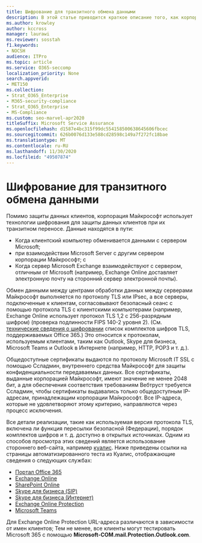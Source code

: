 ```yaml
---
title: Шифрование для транзитного обмена данными
description: В этой статье приводится краткое описание того, как корпорация Майкрософт шифрует данные клиентов корпорации Майкрософт 365 в транзитном месте.
ms.author: krowley
author: kccross
manager: laurawi
ms.reviewer: sosstah
f1.keywords:
- NOCSH
audience: ITPro
ms.topic: article
ms.service: O365-seccomp
localization_priority: None
search.appverid:
- MET150
ms.collection:
- Strat_O365_Enterprise
- M365-security-compliance
- Strat_O365_Enterprise
- MS-Compliance
ms.custom: seo-marvel-apr2020
titleSuffix: Microsoft Service Assurance
ms.openlocfilehash: d1587e4bc315f99dc554158500638645606fbcec
ms.sourcegitcommit: 626b0076d133e588cd28598c149a7f272fc18bae
ms.translationtype: MT
ms.contentlocale: ru-RU
ms.lasthandoff: 11/30/2020
ms.locfileid: "49507874"
---
```

# <a name="encryption-for-data-in-transit"></a>Шифрование для транзитного обмена данными

Помимо защиты данных клиентов, корпорация Майкрософт использует технологии шифрования для защиты данных клиентов при их транзитном переносе. Данные находятся в пути:

- Когда клиентский компьютер обменивается данными с сервером Microsoft;
- при взаимодействии Microsoft Server с другим сервером корпорации Майкрософт; с
- Когда сервер Microsoft Exchange взаимодействуют с сервером, отличным от Microsoft (например, Exchange Online доставляет электронную почту на сторонний сервер электронной почты).

Обмен данными между центрами обработки данных между серверами Майкрософт выполняется по протоколу TLS или IPsec, а все серверы, подключенные к клиентам, согласовывают безопасный сеанс с помощью протокола TLS с клиентскими компьютерами (например, Exchange Online использует протокол TLS 1,2 с 256-разрядным шифром) (проверка подлинности FIPS 140-2 уровня 2). (См. [технические сведения о шифровании](https://docs.microsoft.com/microsoft-365/compliance/technical-reference-details-about-encryption) список комплектов шифров TLS, поддерживаемых Office 365.) Это относится к протоколам, используемым клиентами, таким как Outlook, Skype для бизнеса, Microsoft Teams и Outlook в Интернете (например, HTTP, POP3 и т. д.).

Общедоступные сертификаты выдаются по протоколу Microsoft IT SSL с помощью Ссладмин, внутреннего средства Майкрософт для защиты конфиденциальности передаваемых данных. Все сертификаты, выданные корпорацией Майкрософт, имеют значение не менее 2048 бит, а для обеспечения соответствия требованиям Вебтруст требуется Ссладмин, чтобы сертификаты выдавались только общедоступным IP-адресам, принадлежащим корпорации Майкрософт. Все IP-адреса, которые не удовлетворяют этому критерию, направляются через процесс исключения.

Все детали реализации, такие как используемая версия протокола TLS, включена ли функция пересылки безопасной (Федерации), порядок комплектов шифров и т. д. доступно в открытых источниках. Одним из способов просмотра этих сведений является использование стороннего веб-сайта, например [куалис](https://www.ssllabs.com). Ниже приведены ссылки на страницы автоматизированного теста из Куалис, отображающие сведения о следующих службах:

- [Портал Office 365](https://www.ssllabs.com/ssltest/analyze.html?d=portal.office.com&hideResults=on)
- [Exchange Online](https://www.ssllabs.com/ssltest/analyze.html?d=outlook.office365.com&hideResults=on)
- [SharePoint Online](https://www.ssllabs.com/ssltest/analyze.html?d=microsoft-my.sharepoint.com&hideResults=on)
- [Skype для бизнеса (SIP)](https://www.ssllabs.com/ssltest/analyze.html?d=sipdir.online.lync.com)
- [Skype для бизнеса (Интернет)](https://www.ssllabs.com/ssltest/analyze.html?d=webdir.online.lync.com&hideResults=on)
- [Exchange Online Protection](https://ssl-tools.net/mailservers/microsoft-com.mail.protection.outlook.com)
- [Microsoft Teams](https://www.ssllabs.com/ssltest/analyze.html?d=teams.microsoft.com&latest)

Для Exchange Online Protection URL-адреса различаются в зависимости от имен клиентов; Тем не менее, все клиенты могут тестировать Microsoft 365 с помощью **Microsoft-COM.mail.Protection.Outlook.com**.
